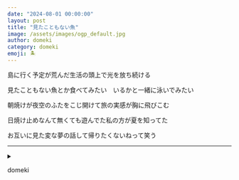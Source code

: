 ```yaml
---
date: "2024-08-01 00:00:00"
layout: post
title: "見たこともない魚"
image: /assets/images/ogp_default.jpg
author: domeki
category: domeki
emoji: 🏝️
---
```


<div class="tanka-area"><div class="tanka">
<p>島に行く予定が荒んだ生活の頭上で光を放ち続ける</p>

<p>見たこともない魚とか食べてみたい　いるかと一緒に泳いでみたい</p>

<p>朝焼けが夜空のふたをこじ開けて旅の実感が胸に飛びこむ</p>

<p>日焼け止めなんて無くても遊んでた私の方が夏を知ってた</p>

<p>お互いに見た変な夢の話して帰りたくないねって笑う</p>

</div></div>

---

<details><summary></summary>
島に行く予定が荒んだ生活の頭上で光を放ち続ける<br/>
見たこともない魚とか食べてみたい　いるかと一緒に泳いでみたい<br/>
朝焼けが夜空のふたをこじ開けて旅の実感が胸に飛びこむ<br/>
日焼け止めなんて無くても遊んでた私の方が夏を知ってた<br/>
お互いに見た変な夢の話して帰りたくないねって笑う<br/>
<br/>

</details>

domeki
